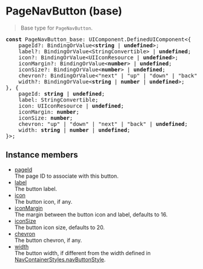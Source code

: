 # PageNavButton (base)

> Base type for `PageNavButton`.

<pre class="docgen_signature"><b>const</b> PageNavButton_base: UIComponent.DefinedUIComponent&lt;{<br>    pageId?: BindingOrValue&lt;<b>string</b> | <b>undefined</b>&gt;;<br>    label?: BindingOrValue&lt;StringConvertible&gt; | <b>undefined</b>;<br>    icon?: BindingOrValue&lt;UIIconResource | <b>undefined</b>&gt;;<br>    iconMargin?: BindingOrValue&lt;<b>number</b>&gt; | <b>undefined</b>;<br>    iconSize?: BindingOrValue&lt;<b>number</b>&gt; | <b>undefined</b>;<br>    chevron?: BindingOrValue&lt;&quot;next&quot; | &quot;up&quot; | &quot;down&quot; | &quot;back&quot; | <b>undefined</b>&gt;;<br>    width?: BindingOrValue&lt;<b>string</b> | <b>number</b> | <b>undefined</b>&gt;;<br>}, {<br>    pageId: <b>string</b> | <b>undefined</b>;<br>    label: StringConvertible;<br>    icon: UIIconResource | <b>undefined</b>;<br>    iconMargin: <b>number</b>;<br>    iconSize: <b>number</b>;<br>    chevron: &quot;up&quot; | &quot;down&quot; | &quot;next&quot; | &quot;back&quot; | <b>undefined</b>;<br>    width: <b>string</b> | <b>number</b> | <b>undefined</b>;<br>}&gt;;</pre>

## Instance members

- [<!--{ref:property}-->pageId](PageNavButton_base_pageId.md) \
    The page ID to associate with this button.
- [<!--{ref:property}-->label](PageNavButton_base_label.md) \
    The button label.
- [<!--{ref:property}-->icon](PageNavButton_base_icon.md) \
    The button icon, if any.
- [<!--{ref:property}-->iconMargin](PageNavButton_base_iconMargin.md) \
    The margin between the button icon and label, defaults to 16.
- [<!--{ref:property}-->iconSize](PageNavButton_base_iconSize.md) \
    The button icon size, defaults to 20.
- [<!--{ref:property}-->chevron](PageNavButton_base_chevron.md) \
    The button chevron, if any.
- [<!--{ref:property}-->width](PageNavButton_base_width.md) \
    The button width, if different from the width defined in [NavContainerStyles.navButtonStyle](NavContainerStyles_navButtonStyle.md).